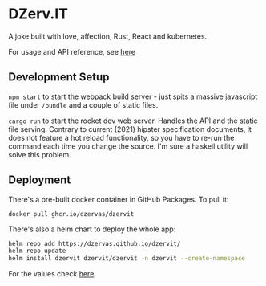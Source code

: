 # DZerv.IT

A joke built with love, affection, Rust, React and kubernetes.

For usage and API reference, see [here](https://we.dzerv.it/docs)

## Development Setup

`npm start` to start the webpack build server - just spits a massive javascript
file under `/bundle` and a couple of static files.

`cargo run` to start the rocket dev web server. Handles the API and the
static file serving. Contrary to current (2021) hipster specification documents,
it does not feature a hot reload functionality, so you have to re-run the
command each time you change the source. I'm sure a haskell utility will solve
this problem.

## Deployment

There's a pre-built docker container in GitHub Packages. To pull it:

`docker pull ghcr.io/dzervas/dzervit`

There's also a helm chart to deploy the whole app:

```bash
helm repo add https://dzervas.github.io/dzervit/
helm repo update
helm install dzervit dzervit/dzervit -n dzervit --create-namespace
```

For the values check [here](chart/dzervit/values.yaml).
